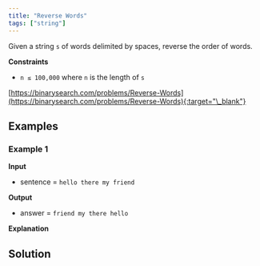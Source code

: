 ```yaml
---
title: "Reverse Words"
tags: ["string"]
---
```


Given a string `s` of words delimited by spaces, reverse the order of words.

**Constraints**

- `n ≤ 100,000` where `n` is the length of `s`

[https://binarysearch.com/problems/Reverse-Words](https://binarysearch.com/problems/Reverse-Words){:target="\_blank"}

## Examples

### Example 1

**Input**

- sentence = `hello there my friend`

**Output**

- answer = `friend my there hello`

**Explanation**

## Solution

<script src="https://gist.github.com/yaeba/16da7be5123724fcf6eccc25581cef5a.js?file=Reverse-Words.cpp"></script>
<script src="https://gist.github.com/yaeba/16da7be5123724fcf6eccc25581cef5a.js?file=Reverse-Words.py"></script>
